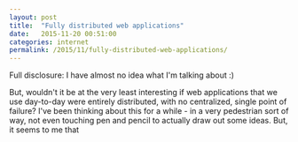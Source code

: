 ```yaml
---
layout: post
title:  "Fully distributed web applications"
date:   2015-11-20 00:51:00
categories: internet
permalink: /2015/11/fully-distributed-web-applications/
---
```


Full disclosure: I have almost no idea what I'm talking about :)

But, wouldn't it be at the very least interesting if web applications that we use day-to-day were entirely distributed, with no centralized, single point of failure?
I've been thinking about this for a while - in a very pedestrian sort of way, not even touching pen and pencil to actually draw out some ideas. But, it seems to me that 
